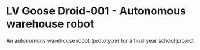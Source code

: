 # LV Goose Droid-001 - Autonomous warehouse robot

An autonomous warehouse robot (prototype) for a final year school project
